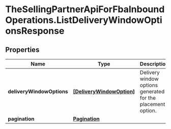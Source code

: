 # TheSellingPartnerApiForFbaInboundOperations.ListDeliveryWindowOptionsResponse

## Properties

Name | Type | Description | Notes
------------ | ------------- | ------------- | -------------
**deliveryWindowOptions** | [**[DeliveryWindowOption]**](DeliveryWindowOption.md) | Delivery window options generated for the placement option. | 
**pagination** | [**Pagination**](Pagination.md) |  | [optional] 


